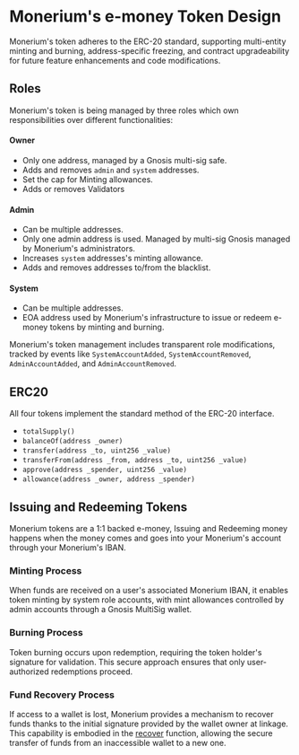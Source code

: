 # Monerium's e-money Token Design

Monerium's token adheres to the ERC-20 standard, supporting multi-entity minting and burning, address-specific freezing, and contract upgradeability for future feature enhancements and code modifications.

## Roles

Monerium's token is being managed by three roles which own responsibilities over different functionalities: 

#### Owner

  * Only one address, managed by a Gnosis multi-sig safe.
  * Adds and removes `admin` and `system` addresses.
  * Set the cap for Minting allowances.
  * Adds or removes Validators

#### Admin
  
  * Can be multiple addresses.
  * Only one admin address is used. Managed by multi-sig Gnosis managed by Monerium's administrators.
  * Increases `system` addresses's minting allowance.
  * Adds and removes addresses to/from the blacklist.

#### System

  * Can be multiple addresses.
  * EOA address used by Monerium's infrastructure to issue or redeem e-money tokens by minting and burning.

Monerium's token management includes transparent role modifications, tracked by events like `SystemAccountAdded`, `SystemAccountRemoved`, `AdminAccountAdded`, and `AdminAccountRemoved`. 

## ERC20 

All four tokens implement the standard method of the ERC-20 interface.

- `totalSupply()`
- `balanceOf(address _owner)`
- `transfer(address _to, uint256 _value)`
- `transferFrom(address _from, address _to, uint256 _value)`
- `approve(address _spender, uint256 _value)`
- `allowance(address _owner, address _spender)`

## Issuing and Redeeming Tokens 

Monerium tokens are a 1:1 backed e-money, Issuing and Redeeming money happens when the money comes and goes into your Monerium's account through your Monerium's IBAN.

### Minting Process

When funds are received on a user's associated Monerium IBAN, it enables token minting by system role accounts, with mint allowances controlled by admin accounts through a Gnosis MultiSig wallet.

### Burning Process

Token burning occurs upon redemption, requiring the token holder's signature for validation. This secure approach ensures that only user-authorized redemptions proceed.

### Fund Recovery Process

If access to a wallet is lost, Monerium provides a mechanism to recover funds thanks to the initial signature provided by the wallet owner at linkage. This capability is embodied in the [recover](https://github.com/monerium/smart-contracts/blob/0dba368cb2c7c037cbc80326e5b8eb61cf5f2b1e/src/Token.sol#L86) function, allowing the secure transfer of funds from an inaccessible wallet to a new one. 


